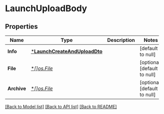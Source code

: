 # LaunchUploadBody

## Properties
Name | Type | Description | Notes
------------ | ------------- | ------------- | -------------
**Info** | [***LaunchCreateAndUploadDto**](LaunchCreateAndUploadDto.md) |  | [default to null]
**File** | [**[]*os.File**](*os.File.md) |  | [optional] [default to null]
**Archive** | [**[]*os.File**](*os.File.md) |  | [optional] [default to null]

[[Back to Model list]](../README.md#documentation-for-models) [[Back to API list]](../README.md#documentation-for-api-endpoints) [[Back to README]](../README.md)

